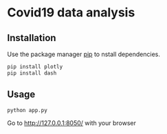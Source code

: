 # Covid19 data analysis


## Installation

Use the package manager [pip](https://pip.pypa.io/en/stable/) to nstall dependencies.

```bash
pip install plotly
pip install dash
```

## Usage

```bash
python app.py
```
Go to http://127.0.0.1:8050/ with your browser